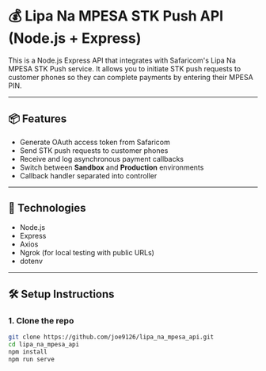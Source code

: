 # 💰 Lipa Na MPESA STK Push API (Node.js + Express)

This is a Node.js Express API that integrates with Safaricom's Lipa Na MPESA STK Push service. It allows you to initiate STK push requests to customer phones so they can complete payments by entering their MPESA PIN.

---

## 📦 Features

- Generate OAuth access token from Safaricom
- Send STK push requests to customer phones
- Receive and log asynchronous payment callbacks
- Switch between **Sandbox** and **Production** environments
- Callback handler separated into controller

---

## 🚀 Technologies

- Node.js
- Express
- Axios
- Ngrok (for local testing with public URLs)
- dotenv

---

## 🛠 Setup Instructions

### 1. Clone the repo

```bash
git clone https://github.com/joe9126/lipa_na_mpesa_api.git
cd lipa_na_mpesa_api
npm install
npm run serve
```
